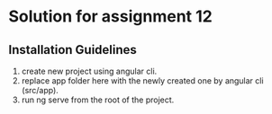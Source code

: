 # Solution for assignment 12

## Installation Guidelines 
1. create new project using angular cli.
2. replace app folder here with the newly created one by angular cli (src/app).
3. run ng serve from the root of the project.